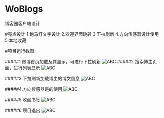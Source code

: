 # WoBlogs
博客园客户端设计

#亮点设计
1.跑马灯文字设计
2.欢迎界面跳转
3.下拉刷新
4.方向传感器设计使用
5.本地收藏

#项目运行截图

#####1.微博首页加载及其显示，可进行下拉刷新
![ABC](https://github.com/JingYin007/ImgCache/blob/master/img_WoBlogs/refreshLoading.png) 
#####2.搜索博主页面，进行列表显示
![ABC](https://github.com/JingYin007/ImgCache/blob/master/img_WoBlogs/searchview.jpg) 

#####3.下拉刷新加载博主的博文信息
![ABC](https://github.com/JingYin007/ImgCache/blob/master/img_WoBlogs/refreshLoading2.jpg) 

#####4.方向传感器是的使用
![ABC](https://github.com/JingYin007/ImgCache/blob/master/img_WoBlogs/compass.png) 

#####5.收藏书签
![ABC](https://github.com/JingYin007/ImgCache/blob/master/img_WoBlogs/markbook.png) 

#####6.项目退出
![ABC](https://github.com/JingYin007/ImgCache/blob/master/img_WoBlogs/exit.png) 
